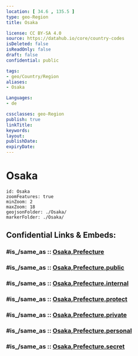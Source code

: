```yaml
---
location: [ 34.6 , 135.5 ] 
type: geo-Region
title: Osaka

license: CC BY-SA 4.0
source: https://datahub.io/core/country-codes
isDeleted: false
isReadOnly: false
draft: false
confidential: public

tags:
- geo/Country/Region
aliases:
- Osaka

Languages:
- de

cssclasses: geo-Region
publish: true
linkTitle: 
keywords: 
layout: 
publishDate: 
expiryDate: 
---
```


# Osaka

```leaflet
id: Osaka
zoomFeatures: true 
minZoom: 2 
maxZoom: 18
geojsonFolder: ./Osaka/
markerFolder: ./Osaka/
```


## Confidential Links & Embeds: 

### #is_/same_as :: [Osaka,Prefecture](/_Standards/Earth/Continent/Asia/Asia~East/Japan/Regions~Japan/Kansai/prefectures~Kansai/Osaka,Prefecture.md) 

### #is_/same_as :: [Osaka,Prefecture.public](/_public/Earth/Continent/Asia/Asia~East/Japan/Regions~Japan/Kansai/prefectures~Kansai/Osaka,Prefecture.public.md) 

### #is_/same_as :: [Osaka,Prefecture.internal](/_internal/Earth/Continent/Asia/Asia~East/Japan/Regions~Japan/Kansai/prefectures~Kansai/Osaka,Prefecture.internal.md) 

### #is_/same_as :: [Osaka,Prefecture.protect](/_protect/Earth/Continent/Asia/Asia~East/Japan/Regions~Japan/Kansai/prefectures~Kansai/Osaka,Prefecture.protect.md) 

### #is_/same_as :: [Osaka,Prefecture.private](/_private/Earth/Continent/Asia/Asia~East/Japan/Regions~Japan/Kansai/prefectures~Kansai/Osaka,Prefecture.private.md) 

### #is_/same_as :: [Osaka,Prefecture.personal](/_personal/Earth/Continent/Asia/Asia~East/Japan/Regions~Japan/Kansai/prefectures~Kansai/Osaka,Prefecture.personal.md) 

### #is_/same_as :: [Osaka,Prefecture.secret](/_secret/Earth/Continent/Asia/Asia~East/Japan/Regions~Japan/Kansai/prefectures~Kansai/Osaka,Prefecture.secret.md)

